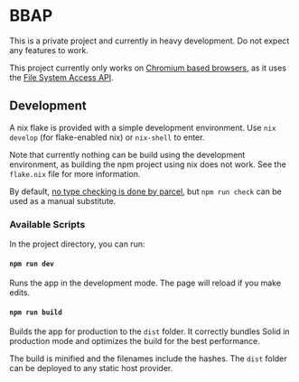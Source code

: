 # BBAP

This is a private project and currently in heavy development.
Do not expect any features to work.

This project currently only works on [Chromium based browsers](https://caniuse.com/native-filesystem-api), as it uses the [File System Access API](https://developer.mozilla.org/en-US/docs/Web/API/File_System_Access_API).

## Development

A nix flake is provided with a simple development environment.
Use `nix develop` (for flake-enabled nix) or `nix-shell` to enter.

Note that currently nothing can be build using the development environment, as building the npm project using nix does not work.
See the `flake.nix` file for more information.

By default, [no type checking is done by parcel](https://parceljs.org/languages/typescript), but `npm run check` can be used as a manual substitute.

### Available Scripts

In the project directory, you can run:

#### `npm run dev`

Runs the app in the development mode.
The page will reload if you make edits.

#### `npm run build`

Builds the app for production to the `dist` folder.
It correctly bundles Solid in production mode and optimizes the build for the best performance.

The build is minified and the filenames include the hashes.
The `dist` folder can be deployed to any static host provider.
